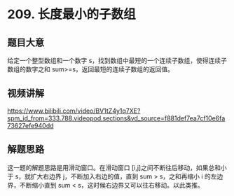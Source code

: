 # 209. 长度最小的子数组

## 题目大意
给定一个整型数组和一个数字 s，找到数组中最短的一个连续子数组，使得连续子数组的数字之和 sum>=s，返回最短的连续子数组的返回值。

## 视频讲解
https://www.bilibili.com/video/BV1tZ4y1q7XE?spm_id_from=333.788.videopod.sections&vd_source=f881def7ea7cf10e6fa73627efe940dd

## 解题思路
这一题的解题思路是用滑动窗口。在滑动窗口 [i,j]之间不断往后移动，如果总和小于 s，就扩大右边界 j，不断加入右边的值，直到 sum > s，之和再缩小 i 的左边界，不断缩小直到 sum < s，这时候右边界又可以往右移动。以此类推。
